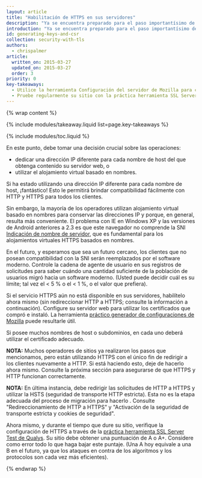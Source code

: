 ```yaml
---
layout: article
title: "Habilitación de HTTPS en sus servidores"
description: "Ya se encuentra preparado para el paso importantísimo de habilitar HTTPS en sus servidores."
introduction: "Ya se encuentra preparado para el paso importantísimo de habilitar HTTPS en sus servidores."
id: generating-keys-and-csr
collection: security-with-tls
authors:
  - chrispalmer
article:
  written_on: 2015-03-27
  updated_on: 2015-03-27
  order: 3
priority: 0
key-takeaways:
  - Utilice la herramienta Configuración del servidor de Mozilla para configurar su servidor para que sea compatible con HTTPS.
  - Pruebe regularmente su sitio con la práctica herramienta SSL Server Test de Qualys y asegúrese de obtener el puntaje A o A+ como mínimo.
---
```


{% wrap content %}

{% include modules/takeaway.liquid list=page.key-takeaways %}

{% include modules/toc.liquid %}

En este punto, debe tomar una decisión crucial sobre las operaciones:

* dedicar una dirección IP diferente para cada nombre de host del que obtenga contenido su servidor
 web, o
* utilizar el alojamiento virtual basado en nombres.

Si ha estado utilizando una dirección IP diferente para cada nombre de host, ¡fantástico! Esto le permitirá
brindar compatibilidad fácilmente con HTTP y HTTPS para todos los clientes.

Sin embargo, la mayoría de los operadores utilizan alojamiento virtual basado en nombres para conservar las direcciones 
IP y porque, en general, resulta más conveniente. El problema con IE en
Windows XP y las versiones de Android anteriores a 2.3 es que este navegador no comprende la SNI [Indicación
de nombre de servidor](https://en.wikipedia.org/wiki/Server_Name_Indication),
que es fundamental para los alojamientos virtuales HTTPS basados en nombres.

En el futuro, y esperamos que sea un futuro cercano, los clientes que no posean compatibilidad con la SNI serán reemplazados
por el software moderno. Controle la cadena de agente de usuario en sus registros de solicitudes para saber
cuándo una cantidad suficiente de la población de usuarios migró hacia un software moderno. (Usted puede
decidir cuál es su límite; tal vez el &lt; 5 % o el &lt; 1 %, o el valor que prefiera).

Si el servicio HTTPS aún no está disponible en sus servidores, habilítelo ahora mismo
(sin redireccionar HTTP a HTTPS; consulte la información a continuación). Configure su servidor web para utilizar
los certificados que compró e instaló. La herramienta [práctico generador de 
configuraciones
de Mozilla](https://mozilla.github.io/server-side-tls/ssl-config-generator/)
puede resultarle útil.

Si posee muchos nombres de host o subdominios, en cada uno deberá utilizar el 
certificado adecuado.

**NOTA:** Muchos operadores de sitios ya realizaron los pasos que mencionamos, pero están
utilizando HTTPS con el único fin de redirigir a los clientes nuevamente a HTTP. Si
está haciendo esto, deje de hacerlo ahora mismo. Consulte la próxima sección para asegurarse de que HTTPS y HTTP
funcionan correctamente.

**NOTA:** En última instancia, debe redirigir las solicitudes de HTTP a HTTPS y utilizar la HSTS (seguridad de
 transporte HTTP estricta). Esta no es la etapa adecuada del proceso de migración para hacerlo
. Consulte "Redireccionamiento de HTTP a HTTPS" y "Activación de la seguridad de transporte estricta y cookies de seguridad".

Ahora mismo, y durante el tiempo que dure su sitio, verifique la configuración de HTTPS a través de la
[práctica herramienta SSL Server Test de Qualys](https://www.ssllabs.com/ssltest/). Su sitio
debe obtener una puntuación de A o A+. Considere como error todo lo que haga bajar este puntaje.
(Una A hoy equivale a una B en el futuro, ya que los ataques en contra de los algoritmos y los protocolos
son cada vez más eficientes).

{% endwrap %}

